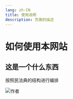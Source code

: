 ```yaml
---
lang: zh-CN
title: 使用说明
description: 页面的描述
---
```


# 如何使用本网站

## 这是一个什么东西

按照民法典的结构进行编排

![作者](/images/logo-300.svg)
